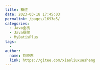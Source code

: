 ```yaml
---
title: 概述
date: 2023-03-18 17:45:03
permalink: /pages/1693e5/
categories:
  - Java全栈
  - Java框架
  - MyBatisPlus
tags:
  - 
author: 
  name: 刘晓东
  link: https://gitee.com/xiaoliuxuesheng
---
```

